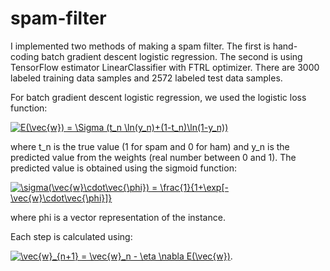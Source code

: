 # spam-filter
I implemented two methods of making a spam filter. The first is hand-coding batch gradient descent logistic regression. The second is using TensorFlow estimator LinearClassifier with FTRL optimizer. There are 3000 labeled training data samples and 2572 labeled test data samples.

For batch gradient descent logistic regression, we used the logistic loss function:

<a href="http://www.codecogs.com/eqnedit.php?latex=E(\vec{w})&space;=&space;\Sigma&space;(t_n&space;\ln(y_n)&plus;(1-t_n)\ln(1-y_n))" target="_blank"><img src="http://latex.codecogs.com/gif.latex?E(\vec{w})&space;=&space;\Sigma&space;(t_n&space;\ln(y_n)&plus;(1-t_n)\ln(1-y_n))" title="E(\vec{w}) = \Sigma (t_n \ln(y_n)+(1-t_n)\ln(1-y_n))" /></a>

where t_n is the true value (1 for spam and 0 for ham) and y_n is the predicted value from the weights (real number between 0 and 1). The predicted value is obtained using the sigmoid function:

<a href="http://www.codecogs.com/eqnedit.php?latex=\sigma(\vec{w}\cdot\vec{\phi})&space;=&space;\frac{1}{1&plus;\exp[-\vec{w}\cdot\vec{\phi}]}" target="_blank"><img src="http://latex.codecogs.com/gif.latex?\sigma(\vec{w}\cdot\vec{\phi})&space;=&space;\frac{1}{1&plus;\exp[-\vec{w}\cdot\vec{\phi}]}" title="\sigma(\vec{w}\cdot\vec{\phi}) = \frac{1}{1+\exp[-\vec{w}\cdot\vec{\phi}]}" /></a>

where phi is a vector representation of the instance.

Each step is calculated using:

<a href="http://www.codecogs.com/eqnedit.php?latex=\vec{w}_{n&plus;1}&space;=&space;\vec{w}_n&space;-&space;\eta&space;\nabla&space;E(\vec{w})" target="_blank"><img src="http://latex.codecogs.com/gif.latex?\vec{w}_{n&plus;1}&space;=&space;\vec{w}_n&space;-&space;\eta&space;\nabla&space;E(\vec{w})" title="\vec{w}_{n+1} = \vec{w}_n - \eta \nabla E(\vec{w})" /></a>.
